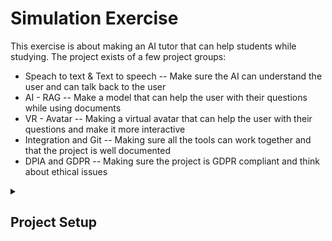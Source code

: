 # Simulation Exercise
This exercise is about making an AI tutor that can help students while studying. The project exists of a few project groups:
- Speach to text & Text to speech
-- Make sure the AI can understand the user and can talk back to the user
- AI - RAG
-- Make a model that can help the user with their questions while using documents
- VR - Avatar
-- Making a virtual avatar that can help the user with their questions and make it more interactive
- Integration and Git
-- Making sure all the tools can work together and that the project is well documented
- DPIA and GDPR
-- Making sure the project is GDPR compliant and think about ethical issues

<details><summary><h2>Project Setup</h2></summary>

  To run the project locally you can first run:
  ```bash
  make setup
  ```
  This will install for `MacOs` users [homebrew](https://brew.sh/) and [uv](https://docs.astral.sh/uv/). If  you are a `Windows` user it will install [chocolatey](https://chocolatey.org/) and `uv`.
  If you already have a package manager and `uv` already installed,to be able to have all of the required dependencies run:

  ```bash
  make python_deps
  ```
  or the same:

  ```bash
  uv sync
  ```
  If an enviroment existed already it will update the dependencies. If one did not exist, it will create it and populate it.
  Check [uv documentation](https://docs.astral.sh/uv/getting-started/features/) for more information
</details>
